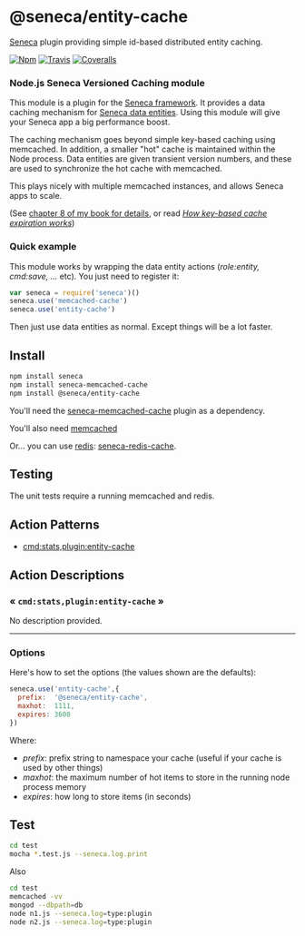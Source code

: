 # @seneca/entity-cache

[Seneca](http://senecajs.org) plugin providing simple id-based distributed entity caching.

[![Npm][BadgeNpm]][Npm]
[![Travis][BadgeTravis]][Travis]
[![Coveralls][BadgeCoveralls]][Coveralls]


### Node.js Seneca Versioned Caching module

This module is a plugin for the [Seneca framework](http://senecajs.org). 
It provides a data caching mechanism for [Seneca data entities](http://senecajs.org/data-entities.html).
Using this module will give your Seneca app a big performance boost.

The caching mechanism goes beyond simple key-based caching using
memcached.  In addition, a smaller "hot" cache is maintained within the
Node process. Data entities are given transient version numbers, and
these are used to synchronize the hot cache with memcached.

This plays nicely with multiple memcached instances, and allows Seneca apps to scale.

(See <a href="http://www.amazon.com/Beginning-Mobile-Application-Development-Cloud/dp/1118034694">chapter 8 of my book for details</a>, or read <i><a href="http://37signals.com/svn/posts/3113-how-key-based-cache-expiration-works">How key-based cache expiration works</a></i>)




### Quick example

This module works by wrapping the data entity actions (<i>role:entity, cmd:save, ...</i> etc). You just need to register it:

```JavaScript
var seneca = require('seneca')()
seneca.use('memcached-cache')
seneca.use('entity-cache')
```

Then just use data entities as normal. Except things will be a lot faster.


## Install

```sh
npm install seneca
npm install seneca-memcached-cache
npm install @seneca/entity-cache
```

You'll need the <a href="https://github.com/darsee/seneca-memcached-cache">seneca-memcached-cache</a> plugin as a dependency.

You'll also need [memcached](http://memcached.org/)

Or... you can use <a href="http://redis.io">redis</a>: <a href="https://github.com/darsee/seneca-redis-cache">seneca-redis-cache</a>.


## Testing

The unit tests require a running memcached and redis.



<!--START:options-->
<!--END:options-->


<!--START:action-list-->


## Action Patterns

* [cmd:stats,plugin:entity-cache](#-cmdstatspluginentity-cache-)


<!--END:action-list-->

<!--START:action-desc-->


## Action Descriptions

### &laquo; `cmd:stats,plugin:entity-cache` &raquo;

No description provided.



----------


<!--END:action-desc-->




### Options

Here's how to set the options (the values shown are the defaults):

```JavaScript
seneca.use('entity-cache',{
  prefix:  '@seneca/entity-cache',
  maxhot:  1111,
  expires: 3600
})
```

Where:

   * _prefix_: prefix string to namespace your cache (useful if your cache is used by other things)
   * _maxhot_: the maximum number of hot items to store in the running node process memory
   * _expires_: how long to store items (in seconds)


## Test

```bash
cd test
mocha *.test.js --seneca.log.print
```

Also

```bash
cd test
memcached -vv
mongod --dbpath=db
node n1.js --seneca.log=type:plugin
node n2.js --seneca.log=type:plugin
```


[BadgeCoveralls]: https://coveralls.io/repos/senecajs/seneca-entity-cache/badge.svg?branch=master&service=github
[BadgeNpm]: https://badge.fury.io/js/%40seneca%2Fentity-cache.svg
[BadgeTravis]: https://travis-ci.org/senecajs/seneca-entity-cache.svg?branch=master
[Coveralls]: https://coveralls.io/github/senecajs/seneca-entity-cache?branch=master
[Npm]: https://www.npmjs.com/package/seneca-entity-cache
[Travis]: https://travis-ci.org/senecajs/seneca-entity-cache?branch=master
